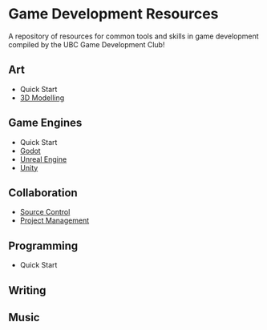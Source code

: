 # Game Development Resources
A repository of resources for common tools and skills in game development compiled by the UBC Game Development Club!

## Art
- Quick Start
- [3D Modelling](Content/3DModelling.md)

## Game Engines
- Quick Start
- [Godot](Content/Godot.md)
- [Unreal Engine](Content/UnrealEngine.md)
- [Unity](Content/Unity.md)

## Collaboration
- [Source Control](Content/SourceControl.md)
- [Project Management](Content/ProjectManagement.md)

## Programming
- Quick Start

## Writing

## Music
